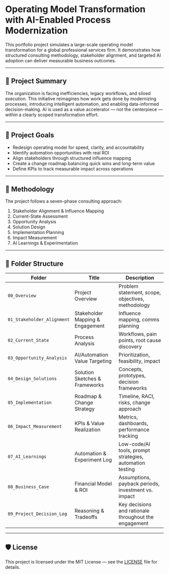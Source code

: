 # Operating Model Transformation with AI-Enabled Process Modernization

This portfolio project simulates a large-scale operating model transformation for a global professional services firm. It demonstrates how structured consulting methodology, stakeholder alignment, and targeted AI adoption can deliver measurable business outcomes.

---

## 🚩 Project Summary

The organization is facing inefficiencies, legacy workflows, and siloed execution. This initiative reimagines how work gets done by modernizing processes, introducing intelligent automation, and enabling data-informed decision-making. AI is used as a value accelerator — not the centerpiece — within a clearly scoped transformation effort.

---

## 🎯 Project Goals

- Redesign operating model for speed, clarity, and accountability  
- Identify automation opportunities with real ROI  
- Align stakeholders through structured influence mapping  
- Create a change roadmap balancing quick wins and long-term value  
- Define KPIs to track measurable impact across operations

---

## 🧭 Methodology

The project follows a seven-phase consulting approach:
1. Stakeholder Alignment & Influence Mapping  
2. Current-State Assessment  
3. Opportunity Analysis  
4. Solution Design  
5. Implementation Planning  
6. Impact Measurement  
7. AI Learnings & Experimentation  

---

## 📁 Folder Structure

| Folder                     | Title                              | Description                                                  |
|---------------------------|------------------------------------|--------------------------------------------------------------|
| `00_Overview`             | Project Overview                   | Problem statement, scope, objectives, methodology            |
| `01_Stakeholder_Alignment`| Stakeholder Mapping & Engagement   | Influence mapping, comms planning                            |
| `02_Current_State`        | Process Analysis                   | Workflows, pain points, root cause discovery                 |
| `03_Opportunity_Analysis` | AI/Automation Value Targeting      | Prioritization, feasibility, impact                          |
| `04_Design_Solutions`     | Solution Sketches & Frameworks     | Concepts, prototypes, decision frameworks                    |
| `05_Implementation`       | Roadmap & Change Strategy          | Timeline, RACI, risks, change approach                       |
| `06_Impact_Measurement`   | KPIs & Value Realization           | Metrics, dashboards, performance tracking                    |
| `07_AI_Learnings`         | Automation & Experiment Log        | Low-code/AI tools, prompt strategies, automation testing     |
| `08_Business_Case`        | Financial Model & ROI              | Assumptions, payback periods, investment vs. impact          |
| `09_Project_Decision_Log` | Reasoning & Tradeoffs              | Key decisions and rationale throughout the engagement        |


---

## 🛡 License

This project is licensed under the MIT License — see the [LICENSE](LICENSE) file for details.
